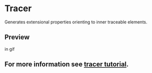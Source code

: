 # Tracer
Generates extensional properties orienting to inner traceable elements.

## Preview
in gif

## For more information see [tracer tutorial](https://apollokwok.github.io/TracerTutorial/).